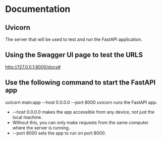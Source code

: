 # Documentation

## Uvicorn  
The server that will be used to test and run the FastAPI application.

## Using the Swagger UI page to test the URLS
http://127.0.0.1:8000/docs#

## Use the following command to start the FastAPI app
uvicorn main:app --host 0.0.0.0 --port 8000
uvicorn runs the FastAPI app.
- --host 0.0.0.0 makes the app accessible from any device, not just the local machine. 
- Without this, you can only make requests from the same computer where the server is running.
- --port 8000 sets the app to run on port 8000.
